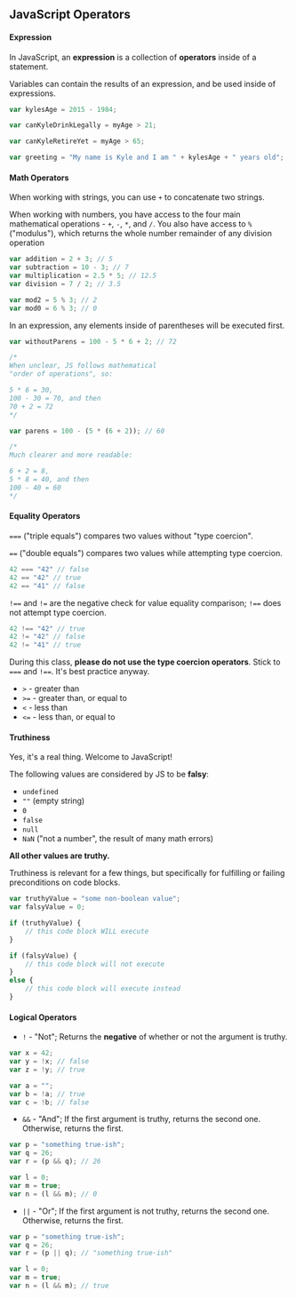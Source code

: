 ## JavaScript Operators

#### Expression

In JavaScript, an **expression** is a collection of **operators** inside of a statement.

Variables can contain the results of an expression, and be used inside of expressions.

```js
var kylesAge = 2015 - 1984;

var canKyleDrinkLegally = myAge > 21;

var canKyleRetireYet = myAge > 65;

var greeting = "My name is Kyle and I am " + kylesAge + " years old";
```

#### Math Operators

When working with strings, you can use `+` to concatenate two strings.

When working with numbers, you have access to the four main mathematical operations - `+`, `-`, `*`, and `/`. You also have access to `%` ("modulus"), which returns the whole number remainder of any division operation

```js
var addition = 2 + 3; // 5
var subtraction = 10 - 3; // 7
var multiplication = 2.5 * 5; // 12.5
var division = 7 / 2; // 3.5

var mod2 = 5 % 3; // 2
var mod0 = 6 % 3; // 0
```

In an expression, any elements inside of parentheses will be executed first.

```js
var withoutParens = 100 - 5 * 6 + 2; // 72

/*
When unclear, JS follows mathematical 
"order of operations", so:

5 * 6 = 30,
100 - 30 = 70, and then
70 + 2 = 72
*/

var parens = 100 - (5 * (6 + 2)); // 60

/*
Much clearer and more readable:

6 + 2 = 8,
5 * 8 = 40, and then
100 - 40 = 60
*/
```

#### Equality Operators

`===` ("triple equals") compares two values without "type coercion". 

`==` ("double equals") compares two values while attempting type coercion.

```js
42 === "42" // false
42 == "42" // true
42 == "41" // false
```

`!==` and `!=` are the negative check for value equality comparison; `!==` does not attempt type coercion.

```js
42 !== "42" // true
42 != "42" // false
42 != "41" // true
```

During this class, **please do not use the type coercion operators**. Stick to `===` and `!==`. It's best practice anyway.

* `>` - greater than
* `>=` - greater than, or equal to
* `<` - less than
* `<=` - less than, or equal to

#### Truthiness

Yes, it's a real thing. Welcome to JavaScript!

The following values are considered by JS to be **falsy**:

* `undefined`
* `""` (empty string)
* `0`
* `false`
* `null`
* `NaN` ("not a number", the result of many math errors)

**All other values are truthy.**

Truthiness is relevant for a few things, but specifically for fulfilling or failing preconditions on code blocks.

```js
var truthyValue = "some non-boolean value";
var falsyValue = 0;

if (truthyValue) {
    // this code block WILL execute
}

if (falsyValue) {
    // this code block will not execute
}
else {
    // this code block will execute instead
}
```

#### Logical Operators

* `!` - "Not"; Returns the **negative** of whether or not the argument is truthy.

```js
var x = 42;
var y = !x; // false
var z = !y; // true

var a = "";
var b = !a; // true
var c = !b; // false
```

* `&&` - "And"; If the first argument is truthy, returns the second one. Otherwise, returns the first.

```js
var p = "something true-ish";
var q = 26;
var r = (p && q); // 26

var l = 0;
var m = true;
var n = (l && m); // 0
```

* `||` - "Or"; If the first argument is not truthy, returns the second one. Otherwise, returns the first.

```js
var p = "something true-ish";
var q = 26;
var r = (p || q); // "something true-ish"

var l = 0;
var m = true;
var n = (l && m); // true
```


